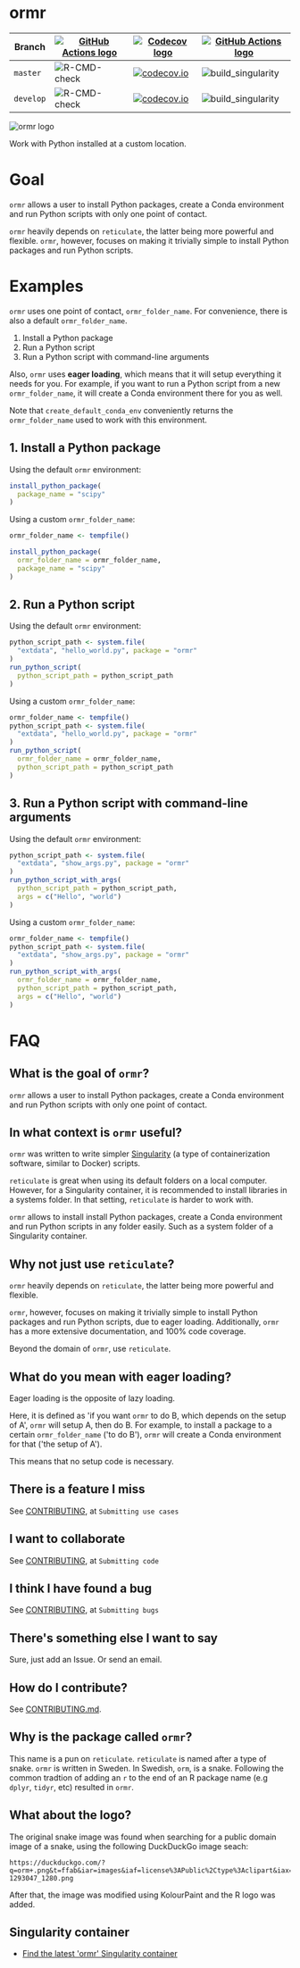 # ormr

Branch   |[![GitHub Actions logo](man/figures/GitHubActions.png)](https://github.com/richelbilderbeek/ormr/actions)|[![Codecov logo](man/figures/Codecov.png)](https://www.codecov.io)                                                                                          |[![GitHub Actions logo](man/figures/GitHubActions.png)](https://github.com/richelbilderbeek/ormr/actions)          
---------|---------------------------------------------------------------------------------------------------------|------------------------------------------------------------------------------------------------------------------------------------------------------------|-------------------------------------------------------------------------------------------------------------------
`master` |![R-CMD-check](https://github.com/richelbilderbeek/ormr/workflows/R-CMD-check/badge.svg?branch=master)   |[![codecov.io](https://codecov.io/github/richelbilderbeek/ormr/coverage.svg?branch=master)](https://codecov.io/github/richelbilderbeek/ormr/branch/master)  |![build_singularity](https://github.com/richelbilderbeek/ormr/workflows/build_singularity/badge.svg?branch=master) 
`develop`|![R-CMD-check](https://github.com/richelbilderbeek/ormr/workflows/R-CMD-check/badge.svg?branch=develop)  |[![codecov.io](https://codecov.io/github/richelbilderbeek/ormr/coverage.svg?branch=develop)](https://codecov.io/github/richelbilderbeek/ormr/branch/develop)|![build_singularity](https://github.com/richelbilderbeek/ormr/workflows/build_singularity/badge.svg?branch=develop)

![`ormr` logo](man/figures/ormr_logo_50.png)

Work with Python installed at a custom location.

# Goal

`ormr` allows a user to install Python packages,
create a Conda environment and run Python scripts
with only one point of contact.

`ormr` heavily depends on `reticulate`, the latter being
more powerful and flexible. `ormr`, however, focuses
on making it trivially simple to install Python
packages and run Python scripts.

# Examples

`ormr` uses one point of contact, `ormr_folder_name`.
For convenience, there is also a default `ormr_folder_name`.

  1. Install a Python package
  2. Run a Python script
  3. Run a Python script with command-line arguments

Also, `ormr` uses **eager loading**, which means that
it will setup everything it needs for you. For example,
if you want to run a Python script from a new `ormr_folder_name`,
it will create a Conda environment there for you as well.

Note that `create_default_conda_env` conveniently returns the
`ormr_folder_name` used to work with this environment.

## 1. Install a Python package

Using the default `ormr` environment:

```r
install_python_package(
  package_name = "scipy"
)
```

Using a custom `ormr_folder_name`:

```r
ormr_folder_name <- tempfile()

install_python_package(
  ormr_folder_name = ormr_folder_name,
  package_name = "scipy"
)
```

## 2. Run a Python script

Using the default `ormr` environment:

```r
python_script_path <- system.file(
  "extdata", "hello_world.py", package = "ormr"
)
run_python_script(
  python_script_path = python_script_path
)
```

Using a custom `ormr_folder_name`:

```r
ormr_folder_name <- tempfile()
python_script_path <- system.file(
  "extdata", "hello_world.py", package = "ormr"
)
run_python_script(
  ormr_folder_name = ormr_folder_name,
  python_script_path = python_script_path
)
```

## 3. Run a Python script with command-line arguments

Using the default `ormr` environment:

```r
python_script_path <- system.file(
  "extdata", "show_args.py", package = "ormr"
)
run_python_script_with_args(
  python_script_path = python_script_path,
  args = c("Hello", "world")
)
```

Using a custom `ormr_folder_name`:

```r
ormr_folder_name <- tempfile()
python_script_path <- system.file(
  "extdata", "show_args.py", package = "ormr"
)
run_python_script_with_args(
  ormr_folder_name = ormr_folder_name,
  python_script_path = python_script_path,
  args = c("Hello", "world")
)
```

# FAQ

## What is the goal of `ormr`?

`ormr` allows a user to install Python packages,
create a Conda environment and run Python scripts
with only one point of contact.

## In what context is `ormr` useful?

`ormr` was written to write simpler 
[Singularity](https://singularity.hpcng.org/) (a type of containerization
software, similar to Docker) scripts.

`reticulate` is great when using its default folders on a local computer.
However, for a Singularity container, it is recommended to install
libraries in a systems folder. In that setting, `reticulate` is
harder to work with.

`ormr` allows to install install Python packages,
create a Conda environment and run Python scripts
in any folder easily. Such as a system folder of a Singularity container.

## Why not just use `reticulate`?

`ormr` heavily depends on `reticulate`, the latter being
more powerful and flexible. 

`ormr`, however, focuses
on making it trivially simple to install Python
packages and run Python scripts,
due to eager loading.
Additionally, `ormr` has a more extensive documentation,
and 100% code coverage.

Beyond the domain of `ormr`, use `reticulate`.

## What do you mean with eager loading?

Eager loading is the opposite of lazy loading.

Here, it is defined as 'if you want `ormr` to do B, which depends on 
the setup of A', `ormr` will setup A, then do B. For example, to install
a package to a certain `ormr_folder_name` ('to do B'), `ormr`
will create a Conda environment for that ('the setup of A').

This means that no setup code is necessary.

## There is a feature I miss

See [CONTRIBUTING](CONTRIBUTING.md), at `Submitting use cases`

## I want to collaborate

See [CONTRIBUTING](CONTRIBUTING.md), at `Submitting code`

## I think I have found a bug

See [CONTRIBUTING](CONTRIBUTING.md), at `Submitting bugs` 

## There's something else I want to say

Sure, just add an Issue. Or send an email.

## How do I contribute?

See [CONTRIBUTING.md](CONTRIBUTING.md).

## Why is the package called `ormr`?

This name is a pun on `reticulate`. `reticulate` is named after a
type of snake. `ormr` is written in Sweden. In Swedish, `orm`, is a snake.
Following the common tradtion of adding an `r` to the end of an R package 
name (e.g `dplyr`, `tidyr`, etc) resulted in `ormr`.

## What about the logo?

The original snake image was found when searching for a
public domain image of a snake, using the following DuckDuckGo image seach:

```
https://duckduckgo.com/?q=orm+.png&t=ffab&iar=images&iaf=license%3APublic%2Ctype%3Aclipart&iax=images&ia=images&iai=https%3A%2F%2Fcdn.pixabay.com%2Fphoto%2F2016%2F03%2F31%2F15%2F10%2Fcartoon-1293047_1280.png
```

After that, the image was modified using KolourPaint and the R logo was added.

## Singularity container

 * [Find the latest 'ormr' Singularity container](https://cloud.sylabs.io/library/search;query=ormr)

